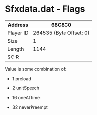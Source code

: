 
#  Sfxdata.dat - Flags
Address   | 68C8C0
----------|-------------
Player ID | 264535 (Byte Offset: 0)
Size 	  | 1
Length 	  | 1144
SC:R      | 

Value is some combination of:
- 1 preload
- 2 unitSpeech
- 16 oneAtTime
- 32 neverPreempt
